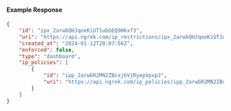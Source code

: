 <!-- Code generated for API Clients. DO NOT EDIT. -->

#### Example Response

```json
{
	"id": "ipx_2arwbQHJqoeKiUT1ubGEQ9Hkxf3",
	"uri": "https://api.ngrok.com/ip_restrictions/ipx_2arwbQHJqoeKiUT1ubGEQ9Hkxf3",
	"created_at": "2024-01-12T20:07:56Z",
	"enforced": false,
	"type": "dashboard",
	"ip_policies": [
		{
			"id": "ipp_2arwbR2MN2ZBcxj6VjRyepVpxpJ",
			"uri": "https://api.ngrok.com/ip_policies/ipp_2arwbR2MN2ZBcxj6VjRyepVpxpJ"
		}
	]
}
```
